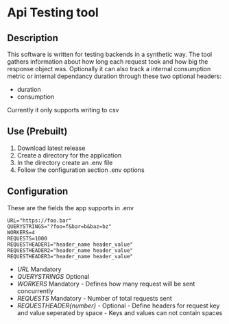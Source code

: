 # Api Testing tool
## Description
This software is written for testing backends in a synthetic way. 
The tool gathers information about how long each request took and how big the response object was. 
Optionally it can also track a internal consumption metric or internal dependancy duration through these two optional headers:

  - duration
  - consumption

Currently it only supports writing to csv

## Use (Prebuilt)
1. Download latest release
2. Create a directory for the application
3. In the directory create an .env file
4. Follow the configuration section .env options

## Configuration
These are the fields the app supports in .env
```
URL="https://foo.bar"
QUERYSTRINGS="?foo=f&bar=b&baz=bz"
WORKERS=4
REQUESTS=1000
REQUESTHEADER1="header_name header_value"
REQUESTHEADER2="header_name header_value"
REQUESTHEADER3="header_name header_value"
```
- *URL* Mandatory
- *QUERYSTRINGS* Optional
- *WORKERS* Mandatory - Defines how many request will be sent concurrently
- *REQUESTS* Mandatory - Number of total requests sent
- *REQUESTHEADER{number}* - Optional - Define headers for request key and value seperated by space - Keys and values can not contain spaces
